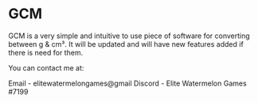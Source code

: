 # GCM
GCM is a very simple and intuitive to use piece of software for converting between g & cm³. It will be updated and will have new features added if there is need for them.

You can contact me at:

Email - elitewatermelongames@gmail
Discord - Elite Watermelon Games #7199
